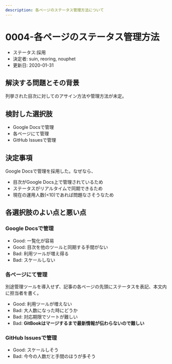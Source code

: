 ```yaml
---
description: 各ページのステータス管理方法について
---
```


# 0004-各ページのステータス管理方法

- ステータス:採用
- 決定者: suin, reoring, nouphet
- 更新日: 2020-01-31

## 解決する問題とその背景

列挙された目次に対してのアサイン方法や管理方法が未定。

## 検討した選択肢

- Google Docsで管理
- 各ページにて管理
- GitHub Issuesで管理

## 決定事項

Google Docsで管理を採用した。なぜなら、

- 目次がGoogle Docs上で管理されているため
- ステータスがリアルタイムで同期できるため
- 現在の運用人数(<10)であれば問題なさそうなため

## 各選択肢のよい点と悪い点

### Google Docsで管理

- Good: 一覧化が容易
- Good: 目次を他のツールと同期する手間がない
- Bad: 利用ツールが増え得る
- Bad: スケールしない

### 各ページにて管理

別途管理ツールを導入せず、記事の各ページの先頭にステータスを表記、本文内に担当者を書く。

- Good: 利用ツールが増えない
- Bad: 大人数になった時にどうか
- Bad: 対応期限でソートが難しい
- Bad: **GitBookはマージするまで最新情報が伝わらないので難しい**

### GitHub Issuesで管理

- Good: スケールしそう
- Bad: 今今の人数だと手間のほうが多そう
